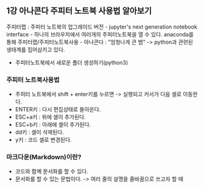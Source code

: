 ## 1강 아나콘다 주피터 노트북 사용법 알아보기
주피터랩 : 주피터 노트북의 업그레이드 버전
    - jupyter's next generation notebook interface
    - 하나의 브라우저에서 여러개의 주피터노트북을 열 수 있다. 
anaconda를 통해 주피터랩/주피터노트북사용
    - 아나콘다 : "엄청나게 큰 뱀" -> python과 관련된 생태계를 집어삼키고 있다.
- 주피터노트북에서 새로운 폴더 생성하기(python3)
### 주피터 노트북사용법
- 주피터 노트북에서 shift + enter키를 누르면 -> 실행되고 커서가 다음 셀로 이동한다.
- ENTER키 : 다시 편집상태로 돌아온다.
- ESC+a키 : 위에 셀이 추가된다.
- ESC+b키 : 아래에 셀이 추가된다.
- dd키 : 셀이 삭제된다.
- y키 : 코드 셀로 변경된다.

### 마크다운(Markdown)이란?
- 코드와 함꼐 문서화를 할 수 있다.
- 문서화를 할 수 있는 문법이다. -> 여러 줄의 설명을 줄바꿈으로 쓰고자 할 때